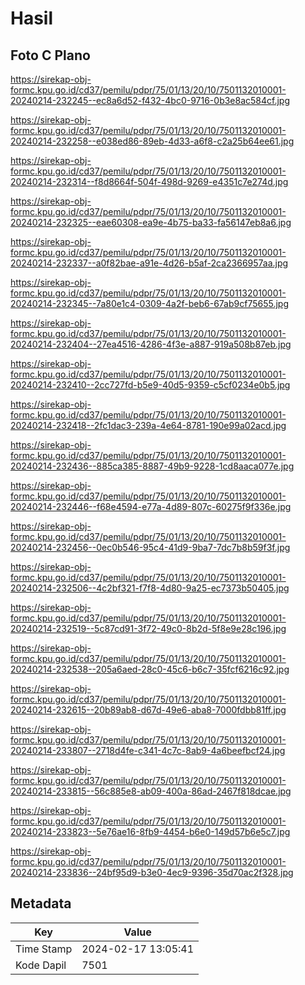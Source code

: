 # Hasil

## Foto C Plano

https://sirekap-obj-formc.kpu.go.id/cd37/pemilu/pdpr/75/01/13/20/10/7501132010001-20240214-232245--ec8a6d52-f432-4bc0-9716-0b3e8ac584cf.jpg

https://sirekap-obj-formc.kpu.go.id/cd37/pemilu/pdpr/75/01/13/20/10/7501132010001-20240214-232258--e038ed86-89eb-4d33-a6f8-c2a25b64ee61.jpg

https://sirekap-obj-formc.kpu.go.id/cd37/pemilu/pdpr/75/01/13/20/10/7501132010001-20240214-232314--f8d8664f-504f-498d-9269-e4351c7e274d.jpg

https://sirekap-obj-formc.kpu.go.id/cd37/pemilu/pdpr/75/01/13/20/10/7501132010001-20240214-232325--eae60308-ea9e-4b75-ba33-fa56147eb8a6.jpg

https://sirekap-obj-formc.kpu.go.id/cd37/pemilu/pdpr/75/01/13/20/10/7501132010001-20240214-232337--a0f82bae-a91e-4d26-b5af-2ca2366957aa.jpg

https://sirekap-obj-formc.kpu.go.id/cd37/pemilu/pdpr/75/01/13/20/10/7501132010001-20240214-232345--7a80e1c4-0309-4a2f-beb6-67ab9cf75655.jpg

https://sirekap-obj-formc.kpu.go.id/cd37/pemilu/pdpr/75/01/13/20/10/7501132010001-20240214-232404--27ea4516-4286-4f3e-a887-919a508b87eb.jpg

https://sirekap-obj-formc.kpu.go.id/cd37/pemilu/pdpr/75/01/13/20/10/7501132010001-20240214-232410--2cc727fd-b5e9-40d5-9359-c5cf0234e0b5.jpg

https://sirekap-obj-formc.kpu.go.id/cd37/pemilu/pdpr/75/01/13/20/10/7501132010001-20240214-232418--2fc1dac3-239a-4e64-8781-190e99a02acd.jpg

https://sirekap-obj-formc.kpu.go.id/cd37/pemilu/pdpr/75/01/13/20/10/7501132010001-20240214-232436--885ca385-8887-49b9-9228-1cd8aaca077e.jpg

https://sirekap-obj-formc.kpu.go.id/cd37/pemilu/pdpr/75/01/13/20/10/7501132010001-20240214-232446--f68e4594-e77a-4d89-807c-60275f9f336e.jpg

https://sirekap-obj-formc.kpu.go.id/cd37/pemilu/pdpr/75/01/13/20/10/7501132010001-20240214-232456--0ec0b546-95c4-41d9-9ba7-7dc7b8b59f3f.jpg

https://sirekap-obj-formc.kpu.go.id/cd37/pemilu/pdpr/75/01/13/20/10/7501132010001-20240214-232506--4c2bf321-f7f8-4d80-9a25-ec7373b50405.jpg

https://sirekap-obj-formc.kpu.go.id/cd37/pemilu/pdpr/75/01/13/20/10/7501132010001-20240214-232519--5c87cd91-3f72-49c0-8b2d-5f8e9e28c196.jpg

https://sirekap-obj-formc.kpu.go.id/cd37/pemilu/pdpr/75/01/13/20/10/7501132010001-20240214-232538--205a6aed-28c0-45c6-b6c7-35fcf6216c92.jpg

https://sirekap-obj-formc.kpu.go.id/cd37/pemilu/pdpr/75/01/13/20/10/7501132010001-20240214-232615--20b89ab8-d67d-49e6-aba8-7000fdbb81ff.jpg

https://sirekap-obj-formc.kpu.go.id/cd37/pemilu/pdpr/75/01/13/20/10/7501132010001-20240214-233807--2718d4fe-c341-4c7c-8ab9-4a6beefbcf24.jpg

https://sirekap-obj-formc.kpu.go.id/cd37/pemilu/pdpr/75/01/13/20/10/7501132010001-20240214-233815--56c885e8-ab09-400a-86ad-2467f818dcae.jpg

https://sirekap-obj-formc.kpu.go.id/cd37/pemilu/pdpr/75/01/13/20/10/7501132010001-20240214-233823--5e76ae16-8fb9-4454-b6e0-149d57b6e5c7.jpg

https://sirekap-obj-formc.kpu.go.id/cd37/pemilu/pdpr/75/01/13/20/10/7501132010001-20240214-233836--24bf95d9-b3e0-4ec9-9396-35d70ac2f328.jpg


## Metadata

| Key        | Value               |
| ---------- | ------------------- |
| Time Stamp | 2024-02-17 13:05:41 |
| Kode Dapil | 7501                |



